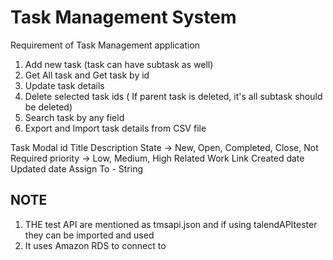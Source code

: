 # Task Management System

Requirement of Task Management application
1. Add new task (task can have subtask as well)
2. Get All task and Get task by id
3. Update task details
4. Delete selected task ids ( If parent task is deleted, it's all subtask should be deleted)
5. Search task by any field
6. Export and Import task details from CSV file

Task Modal
id
Title
Description
State -> New, Open, Completed, Close, Not Required
priority -> Low, Medium, High
Related Work Link
Created date
Updated date
Assign To - String 

## NOTE
1. THE test API are mentioned as tmsapi.json and if using talendAPItester they can be imported and used
2. It uses Amazon RDS to connect to
